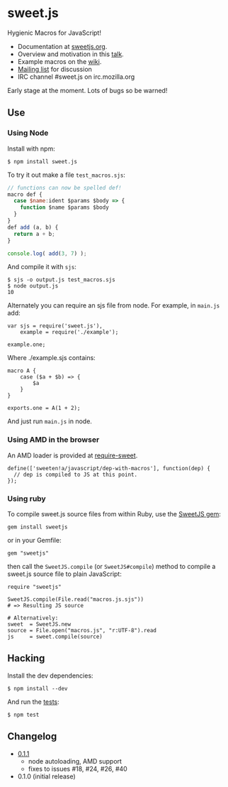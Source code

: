 sweet.js
========

Hygienic Macros for JavaScript!

* Documentation at [sweetjs.org](http://sweetjs.org). 
* Overview and motivation in this [talk](https://air.mozilla.org/sweetjs/).
* Example macros on the [wiki](https://github.com/mozilla/sweet.js/wiki/Example-macros). 
* [Mailing list](https://groups.google.com/forum/#!forum/sweetjs) for discussion
* IRC channel #sweet.js on irc.mozilla.org

Early stage at the moment. Lots of bugs so be warned!

## Use

### Using Node

Install with npm:

    $ npm install sweet.js

To try it out make a file `test_macros.sjs`:

```js
// functions can now be spelled def!
macro def {
  case $name:ident $params $body => {
    function $name $params $body
  }
}
def add (a, b) {
  return a + b;
}

console.log( add(3, 7) );
```

And compile it with `sjs`:

    $ sjs -o output.js test_macros.sjs
    $ node output.js
    10

Alternately you can require an sjs file from node. For example, in `main.js` add:

    var sjs = require('sweet.js'),
        example = require('./example');
    
    example.one;

Where ./example.sjs contains:

    macro A {
        case ($a + $b) => {
	        $a
	    }
    }

    exports.one = A(1 + 2);

And just run `main.js` in node.

### Using AMD in the browser

An AMD loader is provided at [require-sweet](https://github.com/iammerrick/require-sweet).

    define(['sweeten!a/javascript/dep-with-macros'], function(dep) {
      // dep is compiled to JS at this point.
    });

### Using ruby

To compile sweet.js source files from within Ruby, use the [SweetJS gem](https://github.com/magnetised/sweetjs):

    gem install sweetjs

or in your Gemfile:

    gem "sweetjs"

then call the `SweetJS.compile` (or `SweetJS#compile`) method to compile a sweet.js source file to
plain JavaScript:

    require "sweetjs"

    SweetJS.compile(File.read("macros.js.sjs"))
    # => Resulting JS source

    # Alternatively:
    sweet  = SweetJS.new
    source = File.open("macros.js", "r:UTF-8").read
    js     = sweet.compile(source)

## Hacking

Install the dev dependencies:

    $ npm install --dev

And run the [tests](https://github.com/mozilla/sweet.js/tree/master/test):

    $ npm test

## Changelog

* [0.1.1](https://github.com/mozilla/sweet.js/tree/v0.1.1)
    * node autoloading, AMD support
    * fixes to issues #18, #24, #26, #40
* 0.1.0 (initial release)

